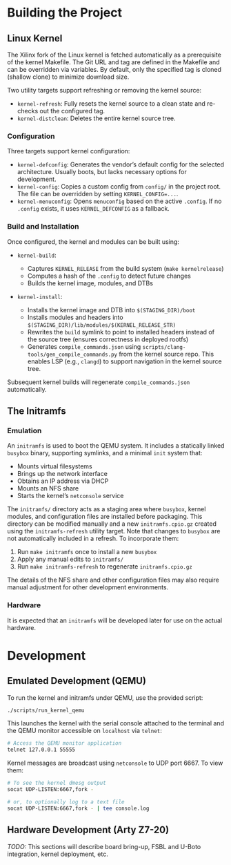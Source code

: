 # Building the Project

## Linux Kernel

The Xilinx fork of the Linux kernel is fetched automatically as a
prerequisite of the kernel Makefile. The Git URL and tag are defined in
the Makefile and can be overridden via variables. By default, only the
specified tag is cloned (shallow clone) to minimize download size.

Two utility targets support refreshing or removing the kernel source:
- `kernel-refresh`: Fully resets the kernel source to a clean state and re-checks out the configured tag.
- `kernel-distclean`: Deletes the entire kernel source tree.

### Configuration

Three targets support kernel configuration:

- `kernel-defconfig`: Generates the vendor’s default config for the selected architecture. Usually boots, but lacks necessary options for development.
- `kernel-config`: Copies a custom config from `config/` in the project root. The file can be overridden by setting `KERNEL_CONFIG=...`.
- `kernel-menuconfig`: Opens `menuconfig` based on the active `.config`. If no `.config` exists, it uses `KERNEL_DEFCONFIG` as a fallback.

### Build and Installation

Once configured, the kernel and modules can be built using:

- `kernel-build`: 
  - Captures `KERNEL_RELEASE` from the build system (`make kernelrelease`)
  - Computes a hash of the `.config` to detect future changes
  - Builds the kernel image, modules, and DTBs

- `kernel-install`: 
  - Installs the kernel image and DTB into `$(STAGING_DIR)/boot`
  - Installs modules and headers into `$(STAGING_DIR)/lib/modules/$(KERNEL_RELEASE_STR)`
  - Rewrites the `build` symlink to point to installed headers instead of the source tree (ensures correctness in deployed rootfs)
  - Generates `compile_commands.json` using `scripts/clang-tools/gen_compile_commands.py` from the kernel source repo. This enables LSP (e.g., `clangd`) to support navigation in the kernel source tree.

Subsequent kernel builds will regenerate `compile_commands.json` automatically.

## The Initramfs

### Emulation

An `initramfs` is used to boot the QEMU system. It includes a statically linked `busybox` binary, supporting symlinks, and a minimal `init` system that:

- Mounts virtual filesystems
- Brings up the network interface
- Obtains an IP address via DHCP
- Mounts an NFS share
- Starts the kernel’s `netconsole` service

The `initramfs/` directory acts as a staging area where `busybox`,
kernel modules, and configuration files are installed before packaging.
This directory can be modified manually and a new `initramfs.cpio.gz`
created using the `initramfs-refresh` utility target. Note that changes
to `busybox` are not automatically included in a refresh. To incorporate
them:

1. Run `make initramfs` once to install a new `busybox`
2. Apply any manual edits to `initramfs/`
3. Run `make initramfs-refresh` to regenerate `initramfs.cpio.gz`

The details of the NFS share and other configuration files may also require manual adjustment for other development environments.

### Hardware

It is expected that an `initramfs` will be developed later for use on
the actual hardware.

# Development

## Emulated Development (QEMU)

To run the kernel and initramfs under QEMU, use the provided script:
```bash
./scripts/run_kernel_qemu
```

This launches the kernel with the serial console attached to the
terminal and the QEMU monitor accessible on `localhost` via `telnet`:
```bash
# Access the QEMU monitor application
telnet 127.0.0.1 55555
```

Kernel messages are broadcast using `netconsole` to UDP port 6667. To view them:
```bash
# To see the kernel dmesg output
socat UDP-LISTEN:6667,fork -

# or, to optionally log to a text file
socat UDP-LISTEN:6667,fork - | tee console.log
```

## Hardware Development (Arty Z7-20)
*TODO:* This sections will describe board bring-up, FSBL and U-Boto integration, kernel deployment, etc.

